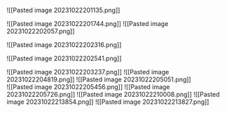 ![[Pasted image 20231022201135.png]]

![[Pasted image 20231022201744.png]]
![[Pasted image 20231022202057.png]]

![[Pasted image 20231022202316.png]]

![[Pasted image 20231022202541.png]]

![[Pasted image 20231022203237.png]]
![[Pasted image 20231022204819.png]]
![[Pasted image 20231022205051.png]]  
![[Pasted image 20231022205456.png]] 
![[Pasted image 20231022205726.png]]
![[Pasted image 20231022210008.png]]
![[Pasted image 20231022213854.png]]
![[Pasted image 20231022213827.png]]